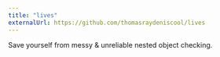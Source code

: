 ```yaml
---
title: "lives"
externalUrl: https://github.com/thomasraydeniscool/lives
---
```


Save yourself from messy & unreliable nested object checking.

